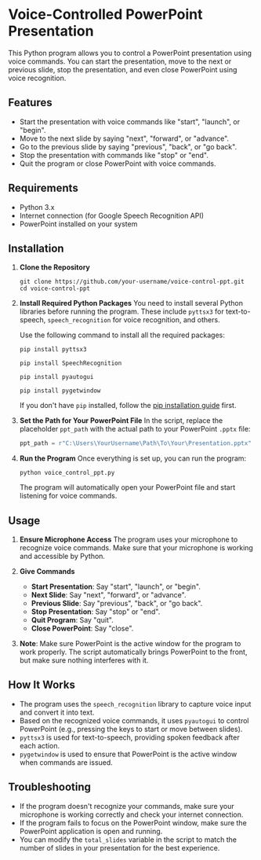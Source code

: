 # Voice-Controlled PowerPoint Presentation

This Python program allows you to control a PowerPoint presentation using voice commands. You can start the presentation, move to the next or previous slide, stop the presentation, and even close PowerPoint using voice recognition.

## Features

- Start the presentation with voice commands like "start", "launch", or "begin".
- Move to the next slide by saying "next", "forward", or "advance".
- Go to the previous slide by saying "previous", "back", or "go back".
- Stop the presentation with commands like "stop" or "end".
- Quit the program or close PowerPoint with voice commands.

## Requirements

- Python 3.x
- Internet connection (for Google Speech Recognition API)
- PowerPoint installed on your system

## Installation

1. **Clone the Repository**
   ```
   git clone https://github.com/your-username/voice-control-ppt.git
   cd voice-control-ppt
   ```

2. **Install Required Python Packages**
   You need to install several Python libraries before running the program. These include `pyttsx3` for text-to-speech, `speech_recognition` for voice recognition, and others.

   Use the following command to install all the required packages:

   ```
   pip install pyttsx3
    ```
    ```
   pip install SpeechRecognition
    ```
     ```
   pip install pyautogui
    ```
      ```
   pip install pygetwindow
   ```

   If you don't have `pip` installed, follow the [pip installation guide](https://pip.pypa.io/en/stable/installation/) first.

4. **Set the Path for Your PowerPoint File**
   In the script, replace the placeholder `ppt_path` with the actual path to your PowerPoint `.pptx` file:

   ```python
   ppt_path = r"C:\Users\YourUsername\Path\To\Your\Presentation.pptx"
   ```

5. **Run the Program**
   Once everything is set up, you can run the program:

   ```
   python voice_control_ppt.py
   ```

   The program will automatically open your PowerPoint file and start listening for voice commands.

## Usage

1. **Ensure Microphone Access**
   The program uses your microphone to recognize voice commands. Make sure that your microphone is working and accessible by Python.

2. **Give Commands**
   - **Start Presentation**: Say "start", "launch", or "begin".
   - **Next Slide**: Say "next", "forward", or "advance".
   - **Previous Slide**: Say "previous", "back", or "go back".
   - **Stop Presentation**: Say "stop" or "end".
   - **Quit Program**: Say "quit".
   - **Close PowerPoint**: Say "close".

3. **Note**: Make sure PowerPoint is the active window for the program to work properly. The script automatically brings PowerPoint to the front, but make sure nothing interferes with it.

## How It Works

- The program uses the `speech_recognition` library to capture voice input and convert it into text.
- Based on the recognized voice commands, it uses `pyautogui` to control PowerPoint (e.g., pressing the keys to start or move between slides).
- `pyttsx3` is used for text-to-speech, providing spoken feedback after each action.
- `pygetwindow` is used to ensure that PowerPoint is the active window when commands are issued.

## Troubleshooting

- If the program doesn't recognize your commands, make sure your microphone is working correctly and check your internet connection.
- If the program fails to focus on the PowerPoint window, make sure the PowerPoint application is open and running.
- You can modify the `total_slides` variable in the script to match the number of slides in your presentation for the best experience.
